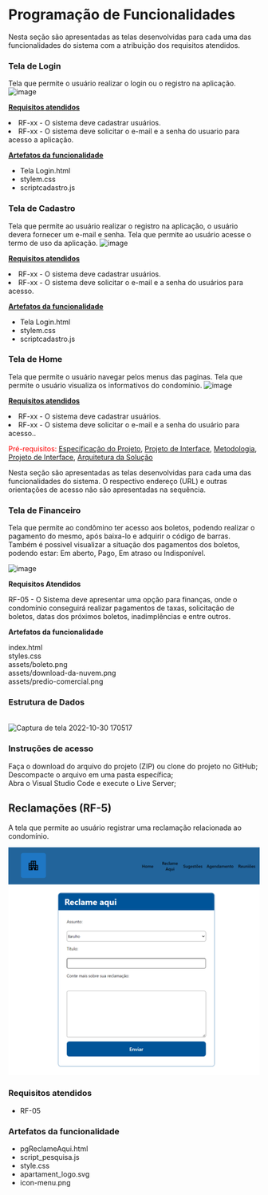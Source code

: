 # Programação de Funcionalidades

Nesta seção são apresentadas as telas desenvolvidas para cada uma das funcionalidades do sistema com a atribuição dos requisitos atendidos.

<h3> Tela de Login </h3>

Tela que permite o usuário realizar o login ou o registro na aplicação.
![image](https://user-images.githubusercontent.com/8716603/198911146-1f354a68-2d74-4d25-bbb1-9b9367532a17.png)

<u>**Requisitos atendidos**</u>

<li>RF-xx - O sistema deve cadastrar usuários.</li>
<li>RF-xx - O sistema deve solicitar o e-mail e a senha do usuario para acesso a aplicação.</li>

<u>**Artefatos da funcionalidade**</u>

- Tela Login.html
- stylem.css
- scriptcadastro.js


<h3> Tela de Cadastro </h3>

Tela que permite ao usuário realizar o registro na aplicação, o usuário devera fornecer um e-mail e senha.
Tela que permite ao usuário acesse o termo de uso da aplicação.
![image](https://user-images.githubusercontent.com/8716603/198911515-7c73ab9e-4730-4c9f-8c4a-c18fb2be5699.png)

<u>**Requisitos atendidos**</u>

<li>RF-xx - O sistema deve cadastrar usuários.</li>
<li>RF-xx - O sistema deve solicitar o e-mail e a senha do usuários para acesso.</li>

<u>**Artefatos da funcionalidade**</u>

- Tela Login.html
- stylem.css
- scriptcadastro.js



<h3> Tela de Home </h3>

Tela que permite o usuário navegar pelos menus das paginas. 
Tela que permite o usuário visualiza os informativos do condomínio.
![image](https://user-images.githubusercontent.com/8716603/198911827-22789958-dbe3-4e6e-8477-2baab329c029.png)

<u>**Requisitos atendidos**</u>

<li>RF-xx - O sistema deve cadastrar usuários.</li>
<li>RF-xx - O sistema deve solicitar o e-mail e a senha do usuário para acesso..</li>



<span style="color:red">Pré-requisitos: <a href="2-Especificação do Projeto.md"> Especificação do Projeto</a></span>, <a href="3-Projeto de Interface.md"> Projeto de Interface</a>, <a href="4-Metodologia.md"> Metodologia</a>, <a href="3-Projeto de Interface.md"> Projeto de Interface</a>, <a href="5-Arquitetura da Solução.md"> Arquitetura da Solução</a>

Nesta seção são apresentadas as telas desenvolvidas para cada uma das funcionalidades do sistema. O respectivo endereço (URL) e outras orientações de acesso não são apresentadas na sequência.

<h3> Tela de Financeiro </h3>

Tela que permite ao condômino ter acesso aos boletos, podendo realizar o pagamento do mesmo, após baixa-lo e adquirir o código de barras. Também é possivel visualizar a situação dos pagamentos dos boletos, podendo estar: Em aberto, Pago, Em atraso ou Indisponível.

![image](https://user-images.githubusercontent.com/8716603/198912799-b09a59d9-5b0d-4cbe-a8e1-6aaef7e45197.png)


<b> Requisitos Atendidos </b>

RF-05 - O Sistema deve apresentar uma opção para finanças, onde o condomínio conseguirá realizar pagamentos de taxas, solicitação de boletos, datas dos próximos boletos, inadimplências e entre outros.

<b> Artefatos da funcionalidade </b>

index.html <br>
styles.css <br>
assets/boleto.png <br>
assets/download-da-nuvem.png <br> 
assets/predio-comercial.png

<b><h3> Estrutura de Dados </b></h3>  
![Captura de tela 2022-10-30 170517](https://user-images.githubusercontent.com/105026101/198901496-0cc5807c-65f4-462a-bc5e-3ca4d991cfe1.png)

<b> <h3> Instruções de acesso </b> </h3>

Faça o download do arquivo do projeto (ZIP) ou clone do projeto no GitHub;<br>
Descompacte o arquivo em uma pasta específica;<br>
Abra o Visual Studio Code e execute o Live Server;


## Reclamações (RF-5)

A tela que permite ao usuário registrar uma reclamação relacionada ao condomínio.

![print da tela de reclamação](img/print_tela_reclame_aqui.png)

### Requisitos atendidos
- RF-05


### Artefatos da funcionalidade
- pgReclameAqui.html
- script_pesquisa.js
- style.css
- apartament_logo.svg
- icon-menu.png


  
